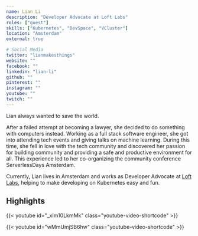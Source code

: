 ```yaml
---
name: Lian Li
description: "Developer Advocate at Loft Labs"
roles: ["guest"]
skills: ["Kubernetes", "DevSpace", "VCluster"]
location: "Amsterdam"
external: true

# Social Media 
twitter: "lianmakesthings"
website: ""
facebook: ""
linkedin: "lian-li"
github: ""
pinterest: ""
instagram: ""
youtube: ""
twitch: ""
---
```

<!-- markdownlint-disable MD041-->
Lian always wanted to save the world.

After a failed attempt at becoming a lawyer, she decided to do something with computers instead. Working as a full stack software engineer, she got into attending tech events and giving talks on machine learning. During this time, she fell in love with the tech community and discovered her passion for building community and providing a safe and productive environment for all. This experience led to her co-organizing the community conference ServerlessDays Amsterdam.

Currently, Lian lives in Amsterdam and works as Developer Advocate at [Loft Labs](https://loft.sh/), helping to make developing on Kubernetes easy and fun.

<!--more-->

## Highlights

{{< youtube id="_xIm10LkmMk" class="youtube-video-shortcode" >}}

{{< youtube id="wMmUmjSB6hw" class="youtube-video-shortcode" >}}
